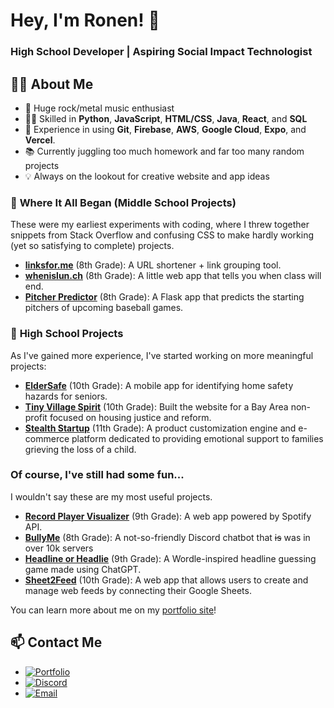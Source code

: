 # Hey, I'm Ronen! 👋
### High School Developer | Aspiring Social Impact Technologist

## 👨‍💻 About Me
- 🎸 Huge rock/metal music enthusiast  
- 🧑‍💻 Skilled in **Python**, **JavaScript**, **HTML/CSS**, **Java**, **React**, and **SQL**
- 🧠 Experience in using **Git**, **Firebase**, **AWS**, **Google Cloud**, **Expo**, and **Vercel**.
- 📚 Currently juggling too much homework and far too many random projects
- 💡 Always on the lookout for creative website and app ideas

### 🔹 **Where It All Began (Middle School Projects)**  
These were my earliest experiments with coding, where I threw together snippets from Stack Overflow and confusing CSS to make hardly working (yet so satisfying to complete) projects.
- **[linksfor.me](https://lfm.ronenjain.com)** (8th Grade): A URL shortener + link grouping tool.
- **[whenislun.ch](https://school.ronenjain.com)** (8th Grade): A little web app that tells you when class will end.
- **[Pitcher Predictor](https://pitcher.ronenjain.com)** (8th Grade): A Flask app that predicts the starting pitchers of upcoming baseball games.

### 🔹 **High School Projects**  
As I've gained more experience, I've started working on more meaningful projects:
- **[ElderSafe](https://eldersafe.ronenjain.com)** (10th Grade): A mobile app for identifying home safety hazards for seniors.  
- **[Tiny Village Spirit](https://tinyvillagespirit.org)** (10th Grade): Built the website for a Bay Area non-profit focused on housing justice and reform.  
- **[Stealth Startup](#)** (11th Grade): A product customization engine and e-commerce platform dedicated to providing emotional support to families grieving the loss of a child.

### **Of course, I've still had some fun...** 
I wouldn't say these are my most useful projects.
- **[Record Player Visualizer](https://vinyl.ronenjain.com)** (9th Grade): A web app powered by Spotify API.
- **[BullyMe](https://bullyme.ronenjain.com)** (8th Grade): A not-so-friendly Discord chatbot that ~~is~~ was in over 10k servers
- **[Headline or Headlie](https://headlines.ronenjain.com)** (9th Grade): A Wordle-inspired headline guessing game made using ChatGPT.
- **[Sheet2Feed](https://sheets.ronenjain.com)** (10th Grade): A web app that allows users to create and manage web feeds by connecting their Google Sheets.

You can learn more about me on my [portfolio site](https://ronenjain.com)!

## 📫 Contact Me

- [![Portfolio](https://img.shields.io/badge/Portfolio-ronenjain.com-blue)](https://ronenjain.com)  
- [![Discord](https://img.shields.io/badge/Discord-bob.brown-blue?logo=discord&logoColor=white)](https://discord.com/users/893939197537288265)  
- [![Email](https://img.shields.io/badge/Email-mail%20me%20here-red?logo=gmail&logoColor=white)](mailto:ronen@ronenjain.com)

